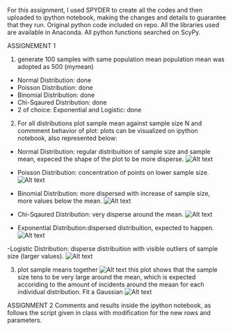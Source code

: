 For this assignment, I used SPYDER to create all the codes and then uploaded to ipython notebook, making the changes and details to guarantee that they run.
Original python code included on repo.
All the libraries used are available in Anaconda. 
All python functions searched on ScyPy.

ASSIGNEMENT 1
1) generate 100 samples with same population mean
population mean was adopted as 500 (mymean)
- Normal Distribution: done
- Poisson Distribution: done
- Binomial Distribution: done
- Chi-Sqaured Distribution: done
- 2 of choice: Exponential and Logistic: done

2) For all distributions plot sample mean against sample size N and commment behavior of plot:
plots can be visualized on ipython notebook, also represented below:
- Normal Distribution: regular distribuition of sample size and sample mean, expeced the shape of the plot to be more disperse.
![Alt text](https://github.com/fmzingler/PUI2015_fmz208/blob/master/Homework3/Normal.png)

- Poisson Distribution: concentration of points on lower sample size. 
![Alt text](https://github.com/fmzingler/PUI2015_fmz208/blob/master/Homework3/Poisson.png)

- Binomial Distribution: more dispersed with increase of sample size, more values below the mean.
![Alt text](https://github.com/fmzingler/PUI2015_fmz208/blob/master/Homework3/Binomial.png)

- Chi-Sqaured Distribution: very disperse around the mean.
![Alt text](https://github.com/fmzingler/PUI2015_fmz208/blob/master/Homework3/ChiSquare.png)

- Exponential Distribution:dispersed distribuition, expected to happen.
![Alt text](https://github.com/fmzingler/PUI2015_fmz208/blob/master/Homework3/Exponential.png)

-Logistic Distribution: disperse distribuition with visible outliers of sample size (larger values).
![Alt text](https://github.com/fmzingler/PUI2015_fmz208/blob/master/Homework3/Logistic.png)

3) plot sample means together
![Alt text](https://github.com/fmzingler/PUI2015_fmz208/blob/master/Homework3/Histogram.png)
this plot shows that the sample size tens to be very large around the mean, which is expected accoriding to the amount of incidents around the meaan for each individual distribution.
Fit a Gaussian
![Alt text](https://github.com/fmzingler/PUI2015_fmz208/blob/master/Homework3/Gaussian.png)


ASSIGNMENT 2
Comments and results inside the ipython notebook, as follows the script given in class with modification for the new rows and parameters.
